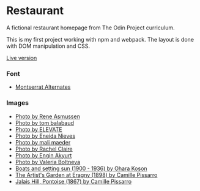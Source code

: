 # Restaurant
A fictional restaurant homepage from The Odin Project curriculum.

This is my first project working with npm and webpack. The layout is done with DOM manipulation and CSS.

[Live version](http://golannnnn.github.io/restaurant/)

### Font
- [Montserrat Alternates](https://fonts.google.com/specimen/Montserrat+Alternates?query=montserrat)

### Images
- [Photo by Rene Asmussen](https://www.pexels.com/photo/chef-cooking-in-the-kitchen-2544829/)
- [Photo by tom balabaud](https://www.pexels.com/photo/empty-dining-tables-and-chairs-1579739/)
- [Photo by ELEVATE](https://www.pexels.com/photo/chef-preparing-vegetable-dish-on-tree-slab-1267320/)
- [Photo by Eneida Nieves](https://www.pexels.com/photo/baked-pizza-on-pizza-peel-in-oven-905847/)
- [Photo by mali maeder](https://www.pexels.com/photo/red-meat-with-chili-pepper-and-green-spies-65175/)
- [Photo by Rachel Claire](https://www.pexels.com/photo/tasty-burger-with-alcoholic-cocktail-5491008/)
- [Photo by Engin Akyurt](https://www.pexels.com/photo/pizza-with-bacon-toppings-1435900/)
- [Photo by Valeria Boltneva](https://www.pexels.com/photo/dumplings-on-black-plate-beside-green-beans-and-fried-food-1860199/)
- [Boats and setting sun (1900 - 1936) by Ohara Koson](https://www.rawpixel.com/image/436707/free-illustration-image-japanese-art-japan)
- [The Artist's Garden at Eragny (1898) by Camille Pissarro](https://www.rawpixel.com/image/3546889/illustration-image-tree-art-botanical)
- [Jalais Hill, Pontoise (1867) by Camille Pissarro](https://www.rawpixel.com/image/3546098/illustration-image-art-botanical-people)
